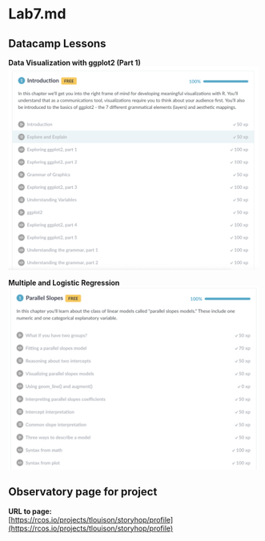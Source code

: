 # Lab7.md

## Datacamp Lessons
**Data Visualization with ggplot2 (Part 1)**  
<img src="screenshots/introduction.png" width="500">   

**Multiple and Logistic Regression**  
<img src="screenshots/slopes.png" width="500">   

## Observatory page for project
**URL to page:**  
[https://rcos.io/projects/tlouison/storyhop/profile](https://rcos.io/projects/tlouison/storyhop/profile)
